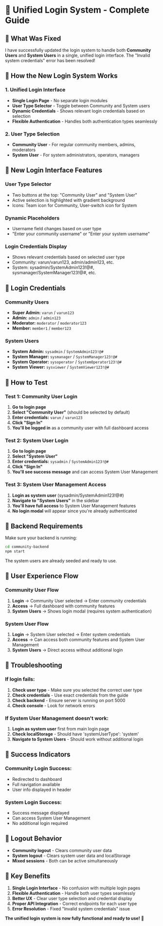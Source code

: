 # 🔐 Unified Login System - Complete Guide

## 🎯 **What Was Fixed**

I have successfully updated the login system to handle both **Community Users** and **System Users** in a single, unified login interface. The "Invalid system credentials" error has been resolved!

## 🚀 **How the New Login System Works**

### **1. Unified Login Interface**
- **Single Login Page** - No separate login modules
- **User Type Selector** - Toggle between Community and System users
- **Dynamic Credentials** - Shows relevant login credentials based on selection
- **Flexible Authentication** - Handles both authentication types seamlessly

### **2. User Type Selection**
- **Community User** - For regular community members, admins, moderators
- **System User** - For system administrators, operators, managers

## 🎨 **New Login Interface Features**

### **User Type Selector**
- Two buttons at the top: "Community User" and "System User"
- Active selection is highlighted with gradient background
- Icons: Team icon for Community, User-switch icon for System

### **Dynamic Placeholders**
- Username field changes based on user type
- "Enter your community username" or "Enter your system username"

### **Login Credentials Display**
- Shows relevant credentials based on selected user type
- Community: varun/varun123, admin/admin123, etc.
- System: sysadmin/SystemAdmin123!@#, sysmanager/SystemManager123!@#, etc.

## 🔑 **Login Credentials**

### **Community Users**
- **Super Admin:** `varun` / `varun123`
- **Admin:** `admin` / `admin123`
- **Moderator:** `moderator` / `moderator123`
- **Member:** `member1` / `member123`

### **System Users**
- **System Admin:** `sysadmin` / `SystemAdmin123!@#`
- **System Manager:** `sysmanager` / `SystemManager123!@#`
- **System Operator:** `sysoperator` / `SystemOperator123!@#`
- **System Viewer:** `sysviewer` / `SystemViewer123!@#`

## 🎯 **How to Test**

### **Test 1: Community User Login**
1. **Go to login page**
2. **Select "Community User"** (should be selected by default)
3. **Enter credentials:** `varun` / `varun123`
4. **Click "Sign In"**
5. **You'll be logged in** as a community user with full dashboard access

### **Test 2: System User Login**
1. **Go to login page**
2. **Select "System User"**
3. **Enter credentials:** `sysadmin` / `SystemAdmin123!@#`
4. **Click "Sign In"**
5. **You'll see success message** and can access System User Management

### **Test 3: System User Management Access**
1. **Login as system user** (sysadmin/SystemAdmin123!@#)
2. **Navigate to "System Users"** in the sidebar
3. **You'll have full access** to System User Management features
4. **No login modal** will appear since you're already authenticated

## 🔧 **Backend Requirements**

Make sure your backend is running:
```bash
cd community-backend
npm start
```

The system users are already seeded and ready to use.

## 🎨 **User Experience Flow**

### **Community User Flow**
1. **Login** → Community User selected → Enter community credentials
2. **Access** → Full dashboard with community features
3. **System Users** → Shows login modal (requires system authentication)

### **System User Flow**
1. **Login** → System User selected → Enter system credentials
2. **Access** → Can access both community features and System User Management
3. **System Users** → Direct access without additional login

## 🚨 **Troubleshooting**

### **If login fails:**
1. **Check user type** - Make sure you selected the correct user type
2. **Check credentials** - Use exact credentials from the guide
3. **Check backend** - Ensure server is running on port 5000
4. **Check console** - Look for network errors

### **If System User Management doesn't work:**
1. **Login as system user** first from main login page
2. **Check localStorage** - Should have 'systemUserType': 'system'
3. **Navigate to System Users** - Should work without additional login

## 🎉 **Success Indicators**

### **Community Login Success:**
- Redirected to dashboard
- Full navigation available
- User info displayed in header

### **System Login Success:**
- Success message displayed
- Can access System User Management
- No additional login required

## 🔄 **Logout Behavior**

- **Community logout** - Clears community user data
- **System logout** - Clears system user data and localStorage
- **Mixed sessions** - Both can be active simultaneously

## 🎯 **Key Benefits**

1. **Single Login Interface** - No confusion with multiple login pages
2. **Flexible Authentication** - Handle both user types seamlessly
3. **Better UX** - Clear user type selection and credential display
4. **Proper API Integration** - Correct endpoints for each user type
5. **Error Resolution** - Fixed "Invalid system credentials" issue

**The unified login system is now fully functional and ready to use!** 🚀
